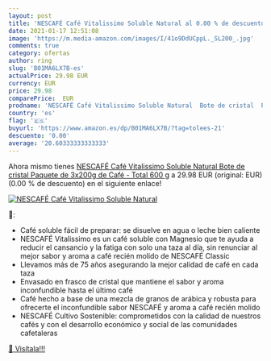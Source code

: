 ```yaml
---
layout: post
title: 'NESCAFÉ Café Vitalissimo Soluble Natural al 0.00 % de descuento'
date: 2021-01-17 12:51:08
image: 'https://m.media-amazon.com/images/I/41o9DdUCppL._SL200_.jpg'
comments: true
category: ofertas
author: ring
slug: 'B01MA6LX7B-es'
actualPrice: 29.98 EUR
currency: EUR
price: 29.98
comparePrice:  EUR
prodname: 'NESCAFÉ Café Vitalissimo Soluble Natural  Bote de cristal  Paquete de 3x200g de Café - Total 600 g'
country: 'es'
flag: '🇪🇸'
buyurl: 'https://www.amazon.es/dp/B01MA6LX7B/?tag=tolees-21'
descuento: '0.00'
average: '20.60333333333333'
---
```


Ahora mismo tienes [NESCAFÉ Café Vitalissimo Soluble Natural  Bote de cristal  Paquete de 3x200g de Café - Total 600 g](https://www.amazon.es/dp/B01MA6LX7B/?tag=tolees-21) a 29.98 EUR (original:  EUR) (0.00 %  de descuento) en el siguiente enlace!

[![NESCAFÉ Café Vitalissimo Soluble Natural](https://m.media-amazon.com/images/I/41o9DdUCppL._SL200_.jpg)](https://www.amazon.es/dp/B01MA6LX7B/?tag=tolees-21)

🔎:

- Café soluble fácil de preparar: se disuelve en agua o leche bien caliente
- NESCAFÉ Vitalissimo es un café soluble con Magnesio que te ayuda a reducir el cansancio y la fatiga con solo una taza al día, sin renunciar al mejor sabor y aroma a café recién molido de NESCAFÉ Classic
- Llevamos más de 75 años asegurando la mejor calidad de café en cada taza
- Envasado en frasco de cristal que mantiene el sabor y aroma inconfundible hasta el último café
- Café hecho a base de una mezcla de granos de arábica y robusta para ofrecerte el inconfundible sabor NESCAFÉ y aroma a café recién molido
- NESCAFÉ Cultivo Sostenible: comprometidos con la calidad de nuestros cafés y con el desarrollo económico y social de las comunidades cafetaleras

[🛒 Visítala!!!](https://www.amazon.es/dp/B01MA6LX7B/?tag=tolees-21)
